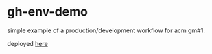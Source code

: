 # gh-env-demo

simple example of a production/development workflow for acm gm#1.

deployed [here](http://lucasxsong.com/gh-env-demo/)
